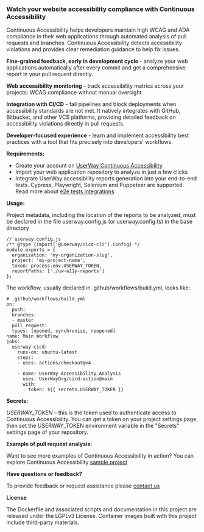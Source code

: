 ### Watch your website accessibility compliance with Continuous Accessibility

Continuous Accessibility helps developers maintain high WCAG and ADA compliance in their web applications through automated analysis of pull requests and branches. Continuous Accessibility detects accessibility violations and provides clear remediation guidance to help fix issues.

**Fine-grained feedback, early in development cycle** - analyze your web applications automatically after every commit and get a comprehensive report in your pull request directly.

**Web accessibility monitoring** - track accessibility metrics across your projects: WCAG compliance without manual oversight.

**Integration with CI/CD** - fail pipelines and block deployments when accessibility standards are not met.  It natively integrates with GitHub, Bitbucket, and other VCS platforms, providing detailed feedback on accessibility violations directly in pull requests.

**Developer-focused experience** - learn and implement accessibility best practices with a tool that fits precisely into developers' workflows.

**Requirements:**

- Create your account on [UserWay Continuous Accessibility](https://cicd.userway.org)
- Import your web application repository to analyze in just a few clicks
- Integrate UserWay accessibility reports generation into your end-to-end tests. Cypress, Playwright, Selenium and Puppeteer are supported. Read more about [e2e tests integrations](https://docs.cicd.userway.org/ )

**Usage:**

Project metadata, including the location of the reports to be analyzed, must be declared in the file userway.config.js (or userway.config.ts) in the base directory

    // userway.config.js
    /** @type {import('@userway/cicd-cli').Config} */
    module.exports = {
      organization: 'my-organization-slug',
      project: 'my-project-name',
      token: process.env.USERWAY_TOKEN,
      reportPaths: ['./uw-a11y-reports']
    };

The workflow, usually declared in .github/workflows/build.yml, looks like:

    # .github/workflows/build.yml
    on:
      push:
      branches:
      - master
      pull_request:
      types: [opened, synchronize, reopened]
    name: Main Workflow
    jobs:
      userway-cicd:
        runs-on: ubuntu-latest
        steps:
        - uses: actions/checkout@v4

        - name: UserWay Accessibility Analysis
          uses: UserWayOrg/cicd-action@main
          with:
            token: ${{ secrets.USERWAY_TOKEN }}

**Secrets:**

*USERWAY_TOKEN* – this is the token used to authenticate access to Continuous Accessibility. You can get a token on your project settings page, then set the USERWAY_TOKEN environment variable in the "Secrets" settings page of your repository.

**Example of pull request analysis:**

Want to see more examples of Continuous Accessibility in action? You can explore Continuous Accessibility [sample project](https://github.com/UserWayOrg/cicd-action-sample)

**Have questions or feedback?**

To provide feedback or request assistance please [contact us](https://userway.org/contact)

**License**

The Dockerfile and associated scripts and documentation in this project are released under the LGPLv3 License.
Container images built with this project include third-party materials.
